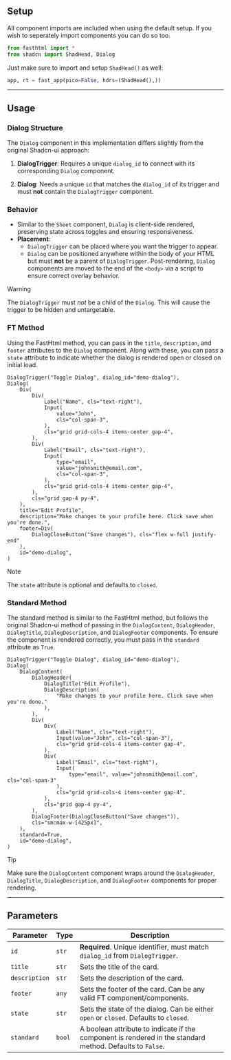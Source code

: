 ## Setup

All component imports are included when using the default setup. If you wish to seperately import components you can do so too. 

```python
from fasthtml import *
from shadcn import ShadHead, Dialog
```

Just make sure to import and setup `ShadHead()` as well:

```python
app, rt = fast_app(pico=False, hdrs=(ShadHead(),))
```

---

## Usage

### Dialog Structure

The `Dialog` component in this implementation differs slightly from the original Shadcn-ui approach:

1. **DialogTrigger**: Requires a unique `dialog_id` to connect with its corresponding `Dialog` component.

2. **Dialog**: Needs a unique `id` that matches the `dialog_id` of its trigger and must **not** contain the `DialogTrigger` component.

### Behavior

- Similar to the `Sheet` component, `Dialog` is client-side rendered, preserving state across toggles and ensuring responsiveness.
- **Placement**: 
  - `DialogTrigger` can be placed where you want the trigger to appear.
  - `Dialog` can be positioned anywhere within the body of your HTML but must **not** be a parent of `DialogTrigger`. Post-rendering, `Dialog` components are moved to the end of the `<body>` via a script to ensure correct overlay behavior.

>[!WARNING]
>The `DialogTrigger` must *not* be a child of the `Dialog`. This will cause the trigger to be hidden and untargetable.


### FT Method

Using the FastHtml method, you can pass in the `title`, `description`, and `footer` attributes to the `Dialog` component. Along with these, you can pass a `state` attribute to indicate whether the dialog is rendered open or closed on initial load.

```python+html
DialogTrigger("Toggle Dialog", dialog_id="demo-dialog"),
Dialog(
    Div(
        Div(
            Label("Name", cls="text-right"),
            Input(
                value="John",
                cls="col-span-3",
            ),
            cls="grid grid-cols-4 items-center gap-4",
        ),
        Div(
            Label("Email", cls="text-right"),
            Input(
                type="email",
                value="johnsmith@email.com",
                cls="col-span-3",
            ),
            cls="grid grid-cols-4 items-center gap-4",
        ),
        cls="grid gap-4 py-4",
    ),
    title="Edit Profile",
    description="Make changes to your profile here. Click save when you're done.",
    footer=Div(
        DialogCloseButton("Save changes"), cls="flex w-full justify-end"
    ),
    id="demo-dialog",
)
```

>[!NOTE] 
>The `state` attribute is optional and defaults to `closed`.

### Standard Method

The standard method is similar to the FastHtml method, but follows the original Shadcn-ui method of passing in the `DialogContent`, `DialogHeader`, `DialogTitle`, `DialogDescription`, and `DialogFooter` components. To ensure the component is rendered correctly, you must pass in the `standard` attribute as `True`.

```python+html
DialogTrigger("Toggle Dialog", dialog_id="demo-dialog"),
Dialog(
    DialogContent(
        DialogHeader(
            DialogTitle("Edit Profile"),
            DialogDescription(
                "Make changes to your profile here. Click save when you're done."
            ),
        ),
        Div(
            Div(
                Label("Name", cls="text-right"),
                Input(value="John", cls="col-span-3"),
                cls="grid grid-cols-4 items-center gap-4",
            ),
            Div(
                Label("Email", cls="text-right"),
                Input(
                    type="email", value="johnsmith@email.com", cls="col-span-3"
                ),
                cls="grid grid-cols-4 items-center gap-4",
            ),
            cls="grid gap-4 py-4",
        ),
        DialogFooter(DialogCloseButton("Save changes")),
        cls="sm:max-w-[425px]",
    ),
    standard=True,
    id="demo-dialog",
)
```

> [!TIP] 
>Make sure the `DialogContent` component wraps around the `DialogHeader`, `DialogTitle`, `DialogDescription`, and `DialogFooter` components for proper rendering.

---

## Parameters

| Parameter | Type | Description |
| --- | --- | --- |
| `id` | `str` | **Required**. Unique identifier, must match `dialog_id` from `DialogTrigger`.
| `title` | `str` | Sets the title of the card.
| `description` | `str` | Sets the description of the card.
| `footer` | `any` | Sets the footer of the card. Can be any valid FT component/components.
| `state` | `str` | Sets the state of the dialog. Can be either `open` or `closed`. Defaults to `closed`.
| `standard` | `bool` | A boolean attribute to indicate if the component is rendered in the standard method. Defaults to `False`.